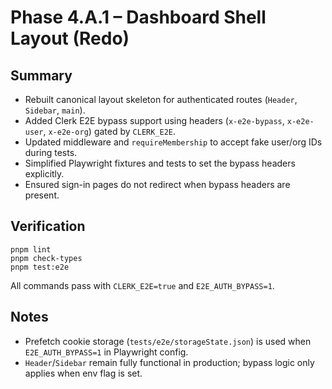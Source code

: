 # Phase 4.A.1 – Dashboard Shell Layout (Redo)

## Summary
- Rebuilt canonical layout skeleton for authenticated routes (`Header`, `Sidebar`, `main`).
- Added Clerk E2E bypass support using headers (`x-e2e-bypass`, `x-e2e-user`, `x-e2e-org`) gated by `CLERK_E2E`.
- Updated middleware and `requireMembership` to accept fake user/org IDs during tests.
- Simplified Playwright fixtures and tests to set the bypass headers explicitly.
- Ensured sign-in pages do not redirect when bypass headers are present.

## Verification
```
pnpm lint
pnpm check-types
pnpm test:e2e
```
All commands pass with `CLERK_E2E=true` and `E2E_AUTH_BYPASS=1`.

## Notes
- Prefetch cookie storage (`tests/e2e/storageState.json`) is used when `E2E_AUTH_BYPASS=1` in Playwright config.
- `Header`/`Sidebar` remain fully functional in production; bypass logic only applies when env flag is set.
